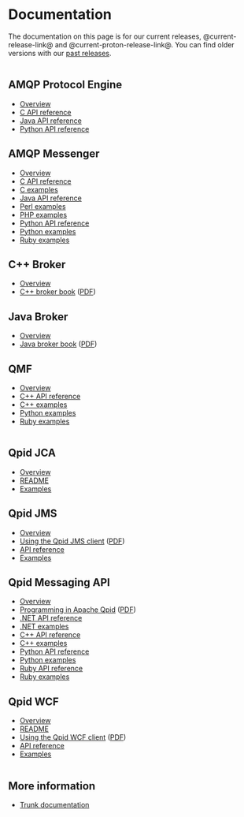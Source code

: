 # Documentation

The documentation on this page is for our current releases,
@current-release-link@ and @current-proton-release-link@.  You can
find older versions with our
[past releases](@site-url@/releases/index.html#past-releases).

<div class="two-column" markdown="1">
<div class="column" markdown="1">

## AMQP Protocol Engine

 - [Overview](@site-url@/components/protocol-engine/index.html)
 - [C API reference](@current-proton-release-url@/protocol-engine/c/api/index.html)
 - [Java API reference](@current-proton-release-url@/protocol-engine/java/api/index.html)
 - [Python API reference](@current-proton-release-url@/protocol-engine/python/api/index.html)

## AMQP Messenger

 - [Overview](@site-url@/components/messenger/index.html)
 - [C API reference](@current-proton-release-url@/protocol-engine/c/api/messenger_8h.html)
 - [C examples](@current-proton-release-url@/messenger/c/examples/index.html)
 - [Java API reference](@current-proton-release-url@/protocol-engine/java/api/org/apache/qpid/proton/messenger/Messenger.html)
 - [Perl examples](@current-proton-release-url@/messenger/perl/examples/index.html)
 - [PHP examples](@current-proton-release-url@/messenger/php/examples/index.html)
 - [Python API reference](@current-proton-release-url@/protocol-engine/python/api/proton.Messenger-class.html)
 - [Python examples](@current-proton-release-url@/messenger/python/examples/index.html)
 - [Ruby examples](@current-proton-release-url@/messenger/ruby/examples/index.html)

## C++ Broker

 - [Overview](@site-url@/components/cpp-broker/index.html)
 - [C++ broker book](@current-release-url@/cpp-broker/book/index.html) ([PDF](@current-release-url@/cpp-broker/cpp-broker-book.pdf))

## Java Broker

 - [Overview](@site-url@/components/java-broker/index.html)
 - [Java broker book](@current-release-url@/java-broker/book/index.html) ([PDF](@current-release-url@/java-broker/java-broker-book.pdf))

## QMF
 
 - [Overview](@site-url@/components/qmf/index.html)
 - [C++ API reference](@current-release-url@/qmf/cpp/api/index.html)
 - [C++ examples](@current-release-url@/qmf/cpp/examples/index.html)
 - [Python examples](@current-release-url@/qmf/python/examples/index.html)
 - [Ruby examples](@current-release-url@/qmf/ruby/examples/index.html)

</div>
<div class="column" markdown="1">

## Qpid JCA

 - [Overview](@site-url@/components/qpid-jca/index.html)
 - [README](@current-release-tag@/qpid/java/jca/README.txt)
 - [Examples](@current-release-tag@/qpid/java/jca/example/)

## Qpid JMS

 - [Overview](@site-url@/components/qpid-jms/index.html)
 - [Using the Qpid JMS client](@current-release-url@/programming/book/index.html#QpidJMS) ([PDF](@current-release-url@/programming/programming-book.pdf))
 - [API reference](http://docs.oracle.com/javaee/1.4/api/javax/jms/package-summary.html)
 - [Examples](@current-release-url@/qpid-jms/examples/index.html)

## Qpid Messaging API

 - [Overview](@site-url@/components/messaging-api/index.html)
 - [Programming in Apache Qpid](@current-release-url@/programming/book/index.html) ([PDF](@current-release-url@/programming/programming-book.pdf))
 - [.NET API reference](@current-release-url@/messaging-api/dotnet/api/index.html)
 - [.NET examples](@current-release-url@/messaging-api/dotnet/examples/index.html)
 - [C++ API reference](@current-release-url@/messaging-api/cpp/api/index.html)
 - [C++ examples](@current-release-url@/messaging-api/cpp/examples/index.html)
 - [Python API reference](@current-release-url@/messaging-api/python/api/index.html)
 - [Python examples](@current-release-url@/messaging-api/python/examples/index.html)
 - [Ruby API reference](@current-release-url@/messaging-api/ruby/api/index.html)
 - [Ruby examples](@current-release-url@/messaging-api/ruby/examples/index.html)

## Qpid WCF

 - [Overview](@site-url@/components/qpid-wcf/index.html)
 - [README](@current-release-tag@/qpid/wcf/ReadMe.txt)
 - [Using the Qpid WCF client](@current-release-url@/programming/book/index.html#QpidWCF) ([PDF](@current-release-url@/programming/programming-book.pdf))
 - [API reference](http://msdn.microsoft.com/en-us/library/vstudio/ms735119\(v=vs.90\).aspx)
 - [Examples](@current-release-tag@/qpid/wcf/samples)

</div>
</div>

## More information

 - [Trunk documentation](@site-url@/resources.html#trunk-documentation)
